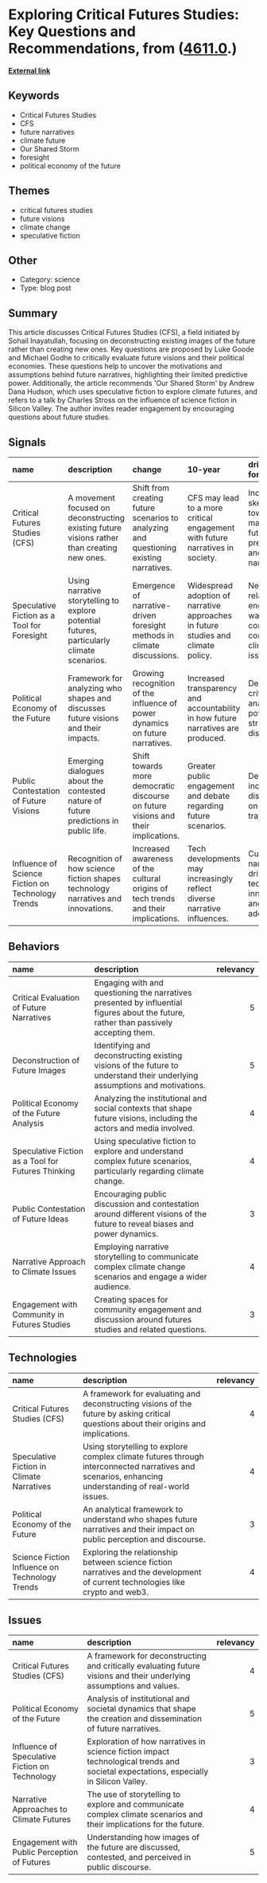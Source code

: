 # __Exploring Critical Futures Studies: Key Questions and Recommendations__, from ([4611.0](https://kghosh.substack.com/p/4611.0).)

__[External link](https://futureslens.johanneskleske.com/key-questions-in-critical-futures-studies/)__



## Keywords

* Critical Futures Studies
* CFS
* future narratives
* climate future
* Our Shared Storm
* foresight
* political economy of the future

## Themes

* critical futures studies
* future visions
* climate change
* speculative fiction

## Other

* Category: science
* Type: blog post

## Summary

This article discusses Critical Futures Studies (CFS), a field initiated by Sohail Inayatullah, focusing on deconstructing existing images of the future rather than creating new ones. Key questions are proposed by Luke Goode and Michael Godhe to critically evaluate future visions and their political economies. These questions help to uncover the motivations and assumptions behind future narratives, highlighting their limited predictive power. Additionally, the article recommends 'Our Shared Storm' by Andrew Dana Hudson, which uses speculative fiction to explore climate futures, and refers to a talk by Charles Stross on the influence of science fiction in Silicon Valley. The author invites reader engagement by encouraging questions about future studies.

## Signals

| name                                              | description                                                                                 | change                                                                                 | 10-year                                                                           | driving-force                                                               |   relevancy |
|:--------------------------------------------------|:--------------------------------------------------------------------------------------------|:---------------------------------------------------------------------------------------|:----------------------------------------------------------------------------------|:----------------------------------------------------------------------------|------------:|
| Critical Futures Studies (CFS)                    | A movement focused on deconstructing existing future visions rather than creating new ones. | Shift from creating future scenarios to analyzing and questioning existing narratives. | CFS may lead to a more critical engagement with future narratives in society.     | Increasing skepticism towards mainstream future predictions and narratives. |           4 |
| Speculative Fiction as a Tool for Foresight       | Using narrative storytelling to explore potential futures, particularly climate scenarios.  | Emergence of narrative-driven foresight methods in climate discussions.                | Widespread adoption of narrative approaches in future studies and climate policy. | Need for relatable and engaging ways to communicate complex climate issues. |           4 |
| Political Economy of the Future                   | Framework for analyzing who shapes and discusses future visions and their impacts.          | Growing recognition of the influence of power dynamics on future narratives.           | Increased transparency and accountability in how future narratives are produced.  | Demand for critical analysis of power structures in discourse.              |           5 |
| Public Contestation of Future Visions             | Emerging dialogues about the contested nature of future predictions in public life.         | Shift towards more democratic discourse on future visions and their implications.      | Greater public engagement and debate regarding future scenarios.                  | Desire for inclusive discussions on future trajectories.                    |           3 |
| Influence of Science Fiction on Technology Trends | Recognition of how science fiction shapes technology narratives and innovations.            | Increased awareness of the cultural origins of tech trends and their implications.     | Tech developments may increasingly reflect diverse narrative influences.          | Cultural narratives driving technological innovation and adoption.          |           4 |

## Behaviors

| name                                               | description                                                                                                                           |   relevancy |
|:---------------------------------------------------|:--------------------------------------------------------------------------------------------------------------------------------------|------------:|
| Critical Evaluation of Future Narratives           | Engaging with and questioning the narratives presented by influential figures about the future, rather than passively accepting them. |           5 |
| Deconstruction of Future Images                    | Identifying and deconstructing existing visions of the future to understand their underlying assumptions and motivations.             |           5 |
| Political Economy of the Future Analysis           | Analyzing the institutional and social contexts that shape future visions, including the actors and media involved.                   |           4 |
| Speculative Fiction as a Tool for Futures Thinking | Using speculative fiction to explore and understand complex future scenarios, particularly regarding climate change.                  |           4 |
| Public Contestation of Future Ideas                | Encouraging public discussion and contestation around different visions of the future to reveal biases and power dynamics.            |           3 |
| Narrative Approach to Climate Issues               | Employing narrative storytelling to communicate complex climate change scenarios and engage a wider audience.                         |           4 |
| Engagement with Community in Futures Studies       | Creating spaces for community engagement and discussion around futures studies and related questions.                                 |           3 |

## Technologies

| name                                           | description                                                                                                                                          |   relevancy |
|:-----------------------------------------------|:-----------------------------------------------------------------------------------------------------------------------------------------------------|------------:|
| Critical Futures Studies (CFS)                 | A framework for evaluating and deconstructing visions of the future by asking critical questions about their origins and implications.               |           4 |
| Speculative Fiction in Climate Narratives      | Using storytelling to explore complex climate futures through interconnected narratives and scenarios, enhancing understanding of real-world issues. |           4 |
| Political Economy of the Future                | An analytical framework to understand who shapes future narratives and their impact on public perception and discourse.                              |           3 |
| Science Fiction Influence on Technology Trends | Exploring the relationship between science fiction narratives and the development of current technologies like crypto and web3.                      |           4 |

## Issues

| name                                           | description                                                                                                                           |   relevancy |
|:-----------------------------------------------|:--------------------------------------------------------------------------------------------------------------------------------------|------------:|
| Critical Futures Studies (CFS)                 | A framework for deconstructing and critically evaluating future visions and their underlying assumptions and values.                  |           4 |
| Political Economy of the Future                | Analysis of institutional and societal dynamics that shape the creation and dissemination of future narratives.                       |           5 |
| Influence of Speculative Fiction on Technology | Exploration of how narratives in science fiction impact technological trends and societal expectations, especially in Silicon Valley. |           3 |
| Narrative Approaches to Climate Futures        | The use of storytelling to explore and communicate complex climate scenarios and their implications for the future.                   |           4 |
| Engagement with Public Perception of Futures   | Understanding how images of the future are discussed, contested, and perceived in public discourse.                                   |           5 |